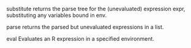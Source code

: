 substitute returns the parse tree for the (unevaluated) expression expr, substituting any variables bound in env.

parse returns the parsed but unevaluated expressions in a list.

eval Evaluates an R expression in a specified environment.
